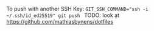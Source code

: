 To push with another SSH Key: `GIT_SSH_COMMAND="ssh -i ~/.ssh/id_ed25519" git push `
TODO: look at https://github.com/mathiasbynens/dotfiles
